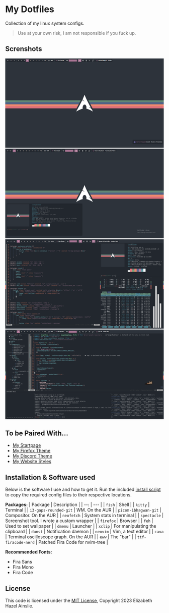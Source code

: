 # My Dotfiles

Collection of my linux system configs.

> Use at your own risk, I am not responsible if you fuck up.

## Screnshots

![02](screenshots/02.png)
![03](screenshots/03.png)
![04](screenshots/04.png)
![05](screenshots/05.png)

## To be Paired With...

- [My Startpage](https://github.com/LizAinslie/startpage)
- [My Firefox Theme](https://github.com/LizAinslie/rice-firefox-theme)
- [My Discord Theme](https://github.com/LizAinslie/rice-discord-theme)
- [My Website Styles](https://github.com/LizAinslie/rice-browser-userstyles)

## Installation & Software used

Below is the software I use and how to get it. Run the included [install script
](install.sh) to copy the required
config files to their respective locations.

**Packages:**
| Package | Description |
| --: | --- |
| `fish` | Shell |
| `kitty` | Terminal |
| `i3-gaps-rounded-git` | WM. On the AUR |
| `picom-ibhagwan-git` | Compositor. On the AUR |
| `neofetch` | System stats in terminal |
| `spectacle` | Screenshot tool. I wrote a custom wrapper |
| `firefox` | Browser |
| `feh` | Used to set wallpaper |
| `dmenu` | Launcher |
| `xclip` | For manipulating the clipboard |
| `dunst` | Notification daemon |
| `neovim` | Vim, a text editor |
| `cava` | Terminal oscilloscope graph. On the AUR |
| `eww` | The "bar" |
| `ttf-firacode-nerd` | Patched Fira Code for nvim-tree |

**Recommended Fonts:**
- Fira Sans
- Fira Mono
- Fira Code

## License

This code is licensed under the [MIT License](LICENSE), Copyright 2023 Elizabeth Hazel Ainslie.
